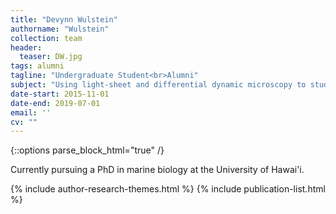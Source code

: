 ```yaml
---
title: "Devynn Wulstein"
authorname: "Wulstein"
collection: team
header:
  teaser: DW.jpg
tags: alumni
tagline: "Undergraduate Student<br>Alumni"
subject: "Using light-sheet and differential dynamic microscopy to study transport of DNA"
date-start: 2015-11-01
date-end: 2019-07-01
email: ''
cv: ""
---
```

{::options parse_block_html="true" /}

<p align= "justify">
Currently pursuing a PhD in marine biology at the University of Hawai'i.

{% include author-research-themes.html %}
{% include publication-list.html %}